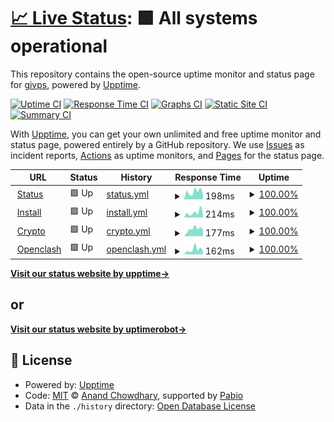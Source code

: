 # [📈 Live Status](https://status.givpn.my.id): <!--live status--> **🟩 All systems operational**

This repository contains the open-source uptime monitor and status page for [givps](https://install.givpn.my.id), powered by [Upptime](https://github.com/upptime/upptime).

[![Uptime CI](https://github.com/givps/status/workflows/Uptime%20CI/badge.svg)](https://github.com/givps/status/actions?query=workflow%3A%22Uptime+CI%22)
[![Response Time CI](https://github.com/givps/status/workflows/Response%20Time%20CI/badge.svg)](https://github.com/givps/status/actions?query=workflow%3A%22Response+Time+CI%22)
[![Graphs CI](https://github.com/givps/status/workflows/Graphs%20CI/badge.svg)](https://github.com/givps/status/actions?query=workflow%3A%22Graphs+CI%22)
[![Static Site CI](https://github.com/givps/status/workflows/Static%20Site%20CI/badge.svg)](https://github.com/givps/status/actions?query=workflow%3A%22Static+Site+CI%22)
[![Summary CI](https://github.com/givps/status/workflows/Summary%20CI/badge.svg)](https://github.com/givps/status/actions?query=workflow%3A%22Summary+CI%22)

With [Upptime](https://upptime.js.org), you can get your own unlimited and free uptime monitor and status page, powered entirely by a GitHub repository. We use [Issues](https://github.com/givps/status/issues) as incident reports, [Actions](https://github.com/givps/status/actions) as uptime monitors, and [Pages](https://status.givpn.my.id) for the status page.

<!--start: status pages-->
<!-- This summary is generated by Upptime (https://github.com/upptime/upptime) -->
<!-- Do not edit this manually, your changes will be overwritten -->
<!-- prettier-ignore -->
| URL | Status | History | Response Time | Uptime |
| --- | ------ | ------- | ------------- | ------ |
| <img alt="" src="https://icons.duckduckgo.com/ip3/status.givpn.my.id.ico" height="13"> [Status](https://status.givpn.my.id) | 🟩 Up | [status.yml](https://github.com/givps/status/commits/HEAD/history/status.yml) | <details><summary><img alt="Response time graph" src="./graphs/status/response-time-week.png" height="20"> 198ms</summary><br><a href="https://status.givpn.my.id/history/status"><img alt="Response time 234" src="https://img.shields.io/endpoint?url=https%3A%2F%2Fraw.githubusercontent.com%2Fgivps%2Fstatus%2FHEAD%2Fapi%2Fstatus%2Fresponse-time.json"></a><br><a href="https://status.givpn.my.id/history/status"><img alt="24-hour response time 223" src="https://img.shields.io/endpoint?url=https%3A%2F%2Fraw.githubusercontent.com%2Fgivps%2Fstatus%2FHEAD%2Fapi%2Fstatus%2Fresponse-time-day.json"></a><br><a href="https://status.givpn.my.id/history/status"><img alt="7-day response time 198" src="https://img.shields.io/endpoint?url=https%3A%2F%2Fraw.githubusercontent.com%2Fgivps%2Fstatus%2FHEAD%2Fapi%2Fstatus%2Fresponse-time-week.json"></a><br><a href="https://status.givpn.my.id/history/status"><img alt="30-day response time 181" src="https://img.shields.io/endpoint?url=https%3A%2F%2Fraw.githubusercontent.com%2Fgivps%2Fstatus%2FHEAD%2Fapi%2Fstatus%2Fresponse-time-month.json"></a><br><a href="https://status.givpn.my.id/history/status"><img alt="1-year response time 234" src="https://img.shields.io/endpoint?url=https%3A%2F%2Fraw.githubusercontent.com%2Fgivps%2Fstatus%2FHEAD%2Fapi%2Fstatus%2Fresponse-time-year.json"></a></details> | <details><summary><a href="https://status.givpn.my.id/history/status">100.00%</a></summary><a href="https://status.givpn.my.id/history/status"><img alt="All-time uptime 99.99%" src="https://img.shields.io/endpoint?url=https%3A%2F%2Fraw.githubusercontent.com%2Fgivps%2Fstatus%2FHEAD%2Fapi%2Fstatus%2Fuptime.json"></a><br><a href="https://status.givpn.my.id/history/status"><img alt="24-hour uptime 100.00%" src="https://img.shields.io/endpoint?url=https%3A%2F%2Fraw.githubusercontent.com%2Fgivps%2Fstatus%2FHEAD%2Fapi%2Fstatus%2Fuptime-day.json"></a><br><a href="https://status.givpn.my.id/history/status"><img alt="7-day uptime 100.00%" src="https://img.shields.io/endpoint?url=https%3A%2F%2Fraw.githubusercontent.com%2Fgivps%2Fstatus%2FHEAD%2Fapi%2Fstatus%2Fuptime-week.json"></a><br><a href="https://status.givpn.my.id/history/status"><img alt="30-day uptime 100.00%" src="https://img.shields.io/endpoint?url=https%3A%2F%2Fraw.githubusercontent.com%2Fgivps%2Fstatus%2FHEAD%2Fapi%2Fstatus%2Fuptime-month.json"></a><br><a href="https://status.givpn.my.id/history/status"><img alt="1-year uptime 99.99%" src="https://img.shields.io/endpoint?url=https%3A%2F%2Fraw.githubusercontent.com%2Fgivps%2Fstatus%2FHEAD%2Fapi%2Fstatus%2Fuptime-year.json"></a></details>
| <img alt="" src="https://icons.duckduckgo.com/ip3/install.givpn.my.id.ico" height="13"> [Install](https://install.givpn.my.id) | 🟩 Up | [install.yml](https://github.com/givps/status/commits/HEAD/history/install.yml) | <details><summary><img alt="Response time graph" src="./graphs/install/response-time-week.png" height="20"> 214ms</summary><br><a href="https://status.givpn.my.id/history/install"><img alt="Response time 223" src="https://img.shields.io/endpoint?url=https%3A%2F%2Fraw.githubusercontent.com%2Fgivps%2Fstatus%2FHEAD%2Fapi%2Finstall%2Fresponse-time.json"></a><br><a href="https://status.givpn.my.id/history/install"><img alt="24-hour response time 382" src="https://img.shields.io/endpoint?url=https%3A%2F%2Fraw.githubusercontent.com%2Fgivps%2Fstatus%2FHEAD%2Fapi%2Finstall%2Fresponse-time-day.json"></a><br><a href="https://status.givpn.my.id/history/install"><img alt="7-day response time 214" src="https://img.shields.io/endpoint?url=https%3A%2F%2Fraw.githubusercontent.com%2Fgivps%2Fstatus%2FHEAD%2Fapi%2Finstall%2Fresponse-time-week.json"></a><br><a href="https://status.givpn.my.id/history/install"><img alt="30-day response time 188" src="https://img.shields.io/endpoint?url=https%3A%2F%2Fraw.githubusercontent.com%2Fgivps%2Fstatus%2FHEAD%2Fapi%2Finstall%2Fresponse-time-month.json"></a><br><a href="https://status.givpn.my.id/history/install"><img alt="1-year response time 223" src="https://img.shields.io/endpoint?url=https%3A%2F%2Fraw.githubusercontent.com%2Fgivps%2Fstatus%2FHEAD%2Fapi%2Finstall%2Fresponse-time-year.json"></a></details> | <details><summary><a href="https://status.givpn.my.id/history/install">100.00%</a></summary><a href="https://status.givpn.my.id/history/install"><img alt="All-time uptime 100.00%" src="https://img.shields.io/endpoint?url=https%3A%2F%2Fraw.githubusercontent.com%2Fgivps%2Fstatus%2FHEAD%2Fapi%2Finstall%2Fuptime.json"></a><br><a href="https://status.givpn.my.id/history/install"><img alt="24-hour uptime 100.00%" src="https://img.shields.io/endpoint?url=https%3A%2F%2Fraw.githubusercontent.com%2Fgivps%2Fstatus%2FHEAD%2Fapi%2Finstall%2Fuptime-day.json"></a><br><a href="https://status.givpn.my.id/history/install"><img alt="7-day uptime 100.00%" src="https://img.shields.io/endpoint?url=https%3A%2F%2Fraw.githubusercontent.com%2Fgivps%2Fstatus%2FHEAD%2Fapi%2Finstall%2Fuptime-week.json"></a><br><a href="https://status.givpn.my.id/history/install"><img alt="30-day uptime 100.00%" src="https://img.shields.io/endpoint?url=https%3A%2F%2Fraw.githubusercontent.com%2Fgivps%2Fstatus%2FHEAD%2Fapi%2Finstall%2Fuptime-month.json"></a><br><a href="https://status.givpn.my.id/history/install"><img alt="1-year uptime 100.00%" src="https://img.shields.io/endpoint?url=https%3A%2F%2Fraw.githubusercontent.com%2Fgivps%2Fstatus%2FHEAD%2Fapi%2Finstall%2Fuptime-year.json"></a></details>
| <img alt="" src="https://icons.duckduckgo.com/ip3/crypto.givpn.my.id.ico" height="13"> [Crypto](https://crypto.givpn.my.id) | 🟩 Up | [crypto.yml](https://github.com/givps/status/commits/HEAD/history/crypto.yml) | <details><summary><img alt="Response time graph" src="./graphs/crypto/response-time-week.png" height="20"> 177ms</summary><br><a href="https://status.givpn.my.id/history/crypto"><img alt="Response time 245" src="https://img.shields.io/endpoint?url=https%3A%2F%2Fraw.githubusercontent.com%2Fgivps%2Fstatus%2FHEAD%2Fapi%2Fcrypto%2Fresponse-time.json"></a><br><a href="https://status.givpn.my.id/history/crypto"><img alt="24-hour response time 276" src="https://img.shields.io/endpoint?url=https%3A%2F%2Fraw.githubusercontent.com%2Fgivps%2Fstatus%2FHEAD%2Fapi%2Fcrypto%2Fresponse-time-day.json"></a><br><a href="https://status.givpn.my.id/history/crypto"><img alt="7-day response time 177" src="https://img.shields.io/endpoint?url=https%3A%2F%2Fraw.githubusercontent.com%2Fgivps%2Fstatus%2FHEAD%2Fapi%2Fcrypto%2Fresponse-time-week.json"></a><br><a href="https://status.givpn.my.id/history/crypto"><img alt="30-day response time 176" src="https://img.shields.io/endpoint?url=https%3A%2F%2Fraw.githubusercontent.com%2Fgivps%2Fstatus%2FHEAD%2Fapi%2Fcrypto%2Fresponse-time-month.json"></a><br><a href="https://status.givpn.my.id/history/crypto"><img alt="1-year response time 245" src="https://img.shields.io/endpoint?url=https%3A%2F%2Fraw.githubusercontent.com%2Fgivps%2Fstatus%2FHEAD%2Fapi%2Fcrypto%2Fresponse-time-year.json"></a></details> | <details><summary><a href="https://status.givpn.my.id/history/crypto">100.00%</a></summary><a href="https://status.givpn.my.id/history/crypto"><img alt="All-time uptime 99.99%" src="https://img.shields.io/endpoint?url=https%3A%2F%2Fraw.githubusercontent.com%2Fgivps%2Fstatus%2FHEAD%2Fapi%2Fcrypto%2Fuptime.json"></a><br><a href="https://status.givpn.my.id/history/crypto"><img alt="24-hour uptime 100.00%" src="https://img.shields.io/endpoint?url=https%3A%2F%2Fraw.githubusercontent.com%2Fgivps%2Fstatus%2FHEAD%2Fapi%2Fcrypto%2Fuptime-day.json"></a><br><a href="https://status.givpn.my.id/history/crypto"><img alt="7-day uptime 100.00%" src="https://img.shields.io/endpoint?url=https%3A%2F%2Fraw.githubusercontent.com%2Fgivps%2Fstatus%2FHEAD%2Fapi%2Fcrypto%2Fuptime-week.json"></a><br><a href="https://status.givpn.my.id/history/crypto"><img alt="30-day uptime 100.00%" src="https://img.shields.io/endpoint?url=https%3A%2F%2Fraw.githubusercontent.com%2Fgivps%2Fstatus%2FHEAD%2Fapi%2Fcrypto%2Fuptime-month.json"></a><br><a href="https://status.givpn.my.id/history/crypto"><img alt="1-year uptime 99.99%" src="https://img.shields.io/endpoint?url=https%3A%2F%2Fraw.githubusercontent.com%2Fgivps%2Fstatus%2FHEAD%2Fapi%2Fcrypto%2Fuptime-year.json"></a></details>
| <img alt="" src="https://icons.duckduckgo.com/ip3/openclash.givpn.my.id.ico" height="13"> [Openclash](https://openclash.givpn.my.id) | 🟩 Up | [openclash.yml](https://github.com/givps/status/commits/HEAD/history/openclash.yml) | <details><summary><img alt="Response time graph" src="./graphs/openclash/response-time-week.png" height="20"> 162ms</summary><br><a href="https://status.givpn.my.id/history/openclash"><img alt="Response time 199" src="https://img.shields.io/endpoint?url=https%3A%2F%2Fraw.githubusercontent.com%2Fgivps%2Fstatus%2FHEAD%2Fapi%2Fopenclash%2Fresponse-time.json"></a><br><a href="https://status.givpn.my.id/history/openclash"><img alt="24-hour response time 210" src="https://img.shields.io/endpoint?url=https%3A%2F%2Fraw.githubusercontent.com%2Fgivps%2Fstatus%2FHEAD%2Fapi%2Fopenclash%2Fresponse-time-day.json"></a><br><a href="https://status.givpn.my.id/history/openclash"><img alt="7-day response time 162" src="https://img.shields.io/endpoint?url=https%3A%2F%2Fraw.githubusercontent.com%2Fgivps%2Fstatus%2FHEAD%2Fapi%2Fopenclash%2Fresponse-time-week.json"></a><br><a href="https://status.givpn.my.id/history/openclash"><img alt="30-day response time 162" src="https://img.shields.io/endpoint?url=https%3A%2F%2Fraw.githubusercontent.com%2Fgivps%2Fstatus%2FHEAD%2Fapi%2Fopenclash%2Fresponse-time-month.json"></a><br><a href="https://status.givpn.my.id/history/openclash"><img alt="1-year response time 199" src="https://img.shields.io/endpoint?url=https%3A%2F%2Fraw.githubusercontent.com%2Fgivps%2Fstatus%2FHEAD%2Fapi%2Fopenclash%2Fresponse-time-year.json"></a></details> | <details><summary><a href="https://status.givpn.my.id/history/openclash">100.00%</a></summary><a href="https://status.givpn.my.id/history/openclash"><img alt="All-time uptime 100.00%" src="https://img.shields.io/endpoint?url=https%3A%2F%2Fraw.githubusercontent.com%2Fgivps%2Fstatus%2FHEAD%2Fapi%2Fopenclash%2Fuptime.json"></a><br><a href="https://status.givpn.my.id/history/openclash"><img alt="24-hour uptime 100.00%" src="https://img.shields.io/endpoint?url=https%3A%2F%2Fraw.githubusercontent.com%2Fgivps%2Fstatus%2FHEAD%2Fapi%2Fopenclash%2Fuptime-day.json"></a><br><a href="https://status.givpn.my.id/history/openclash"><img alt="7-day uptime 100.00%" src="https://img.shields.io/endpoint?url=https%3A%2F%2Fraw.githubusercontent.com%2Fgivps%2Fstatus%2FHEAD%2Fapi%2Fopenclash%2Fuptime-week.json"></a><br><a href="https://status.givpn.my.id/history/openclash"><img alt="30-day uptime 100.00%" src="https://img.shields.io/endpoint?url=https%3A%2F%2Fraw.githubusercontent.com%2Fgivps%2Fstatus%2FHEAD%2Fapi%2Fopenclash%2Fuptime-month.json"></a><br><a href="https://status.givpn.my.id/history/openclash"><img alt="1-year uptime 100.00%" src="https://img.shields.io/endpoint?url=https%3A%2F%2Fraw.githubusercontent.com%2Fgivps%2Fstatus%2FHEAD%2Fapi%2Fopenclash%2Fuptime-year.json"></a></details>

<!--end: status pages-->

[**Visit our status website by upptime→**](https://status.givpn.my.id)

## or

[**Visit our status website by uptimerobot→**](https://stats.uptimerobot.com/jwMlPilyGm)

## 📄 License

- Powered by: [Upptime](https://github.com/upptime/upptime)
- Code: [MIT](./LICENSE) © [Anand Chowdhary](https://anandchowdhary.com), supported by [Pabio](https://pabio.com)
- Data in the `./history` directory: [Open Database License](https://opendatacommons.org/licenses/odbl/1-0/)
